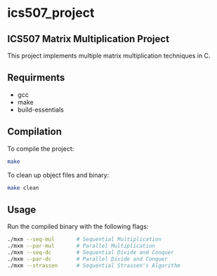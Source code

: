 # ics507_project

## ICS507 Matrix Multiplication Project

This project implements multiple matrix multiplication techniques in C.


## Requirments

- gcc
- make
- build-essentials

## Compilation

To compile the project:
```bash
make
```

To clean up object files and binary:

```bash
make clean
```

## Usage

Run the compiled binary with the following flags:

```bash
./mxm --seq-mul       # Sequential Multiplication
./mxm --par-mul       # Parallel Multiplication
./mxm --seq-dc        # Sequential Divide and Conquer
./mxm --par-dc        # Parallel Divide and Conquer
./mxm --strassen      # Sequential Strassen's Algorithm
```
